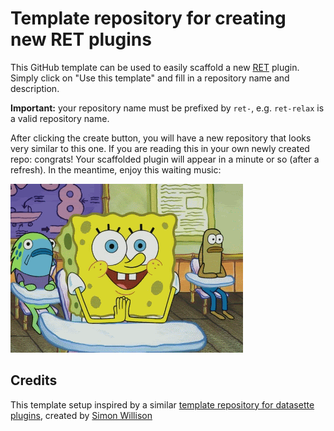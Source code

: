 # Template repository for creating new RET plugins

This GitHub template can be used to easily scaffold a new [RET](https://github.com/rabobank/ret-engineering-tools) plugin.
Simply click on "Use this template" and fill in a repository name and description.

**Important:** your repository name must be prefixed by `ret-`, e.g. `ret-relax` is a valid repository name.

After clicking the create button, you will have a new repository that looks very similar to this one. 
If you are reading this in your own newly created repo: congrats! Your scaffolded plugin will appear in a minute or so (after a refresh). In the meantime, enjoy this waiting music:

![](https://github.com/GuusdeWit/ret-plugin-template-repository/blob/main/waiting.gif)

## Credits

This template setup inspired by a similar [template repository for datasette plugins](https://github.com/simonw/datasette-plugin-template-repository), created by [Simon Willison](https://github.com/simonw)
